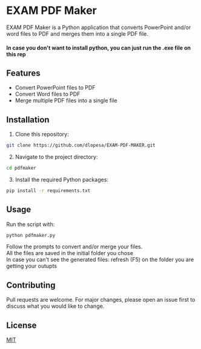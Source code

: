# EXAM PDF Maker
EXAM PDF Maker is a Python application that converts PowerPoint and/or word files to PDF and merges them into a single PDF file.

#### In case you don't want to install python, you can just run the .exe file on this rep 

## Features

- Convert PowerPoint files to PDF
- Convert Word files to PDF
- Merge multiple PDF files into a single file

## Installation

1. Clone this repository:
```bash
git clone https://github.com/dlopesa/EXAM-PDF-MAKER.git
```
2. Navigate to the project directory:
```bash
cd pdfmaker
```
3. Install the required Python packages:
```bash
pip install -r requirements.txt
```

## Usage

Run the script with:
```bash
python pdfmaker.py
```
Follow the prompts to convert and/or merge your files.<br>
All the files are saved in the initial folder you chose<br>
In case you can't see the generated files: refresh (F5) on the folder you are getting your outupts<br>

## Contributing

Pull requests are welcome. For major changes, please open an issue first to discuss what you would like to change.

## License

[MIT](https://choosealicense.com/licenses/mit/)
